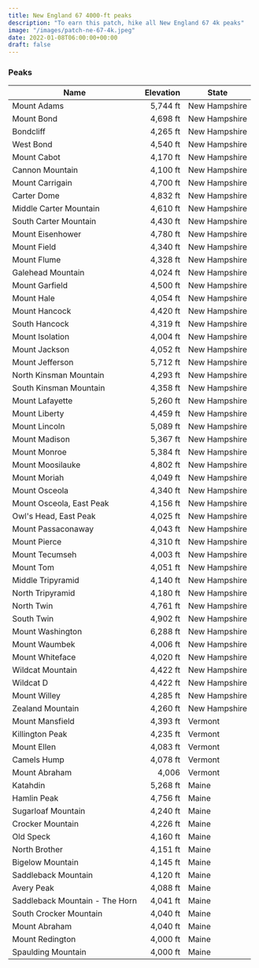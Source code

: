 ```yaml
---
title: New England 67 4000-ft peaks 
description: "To earn this patch, hike all New England 67 4k peaks"
image: "/images/patch-ne-67-4k.jpeg"
date: 2022-01-08T06:00:00+00:00
draft: false
---
```

### Peaks
| Name | Elevation | State |
|------|----------:|-------|
| Mount Adams | 5,744 ft | New Hampshire |
| Mount Bond     | 4,698 ft    | New Hampshire |
| Bondcliff | 4,265 ft      | New Hampshire |
| West Bond | 4,540 ft      | New Hampshire |
| Mount Cabot | 4,170 ft      | New Hampshire |
| Cannon Mountain | 4,100 ft      | New Hampshire |
| Mount Carrigain | 4,700 ft      | New Hampshire |
| Carter Dome | 4,832 ft      | New Hampshire |
| Middle Carter Mountain | 4,610 ft      | New Hampshire |
| South Carter Mountain | 4,430 ft      | New Hampshire |
| Mount Eisenhower | 4,780 ft      | New Hampshire |
| Mount Field | 4,340 ft      | New Hampshire |
| Mount Flume | 4,328 ft      | New Hampshire |
| Galehead Mountain | 4,024 ft      | New Hampshire |
| Mount Garfield | 4,500 ft      | New Hampshire |
| Mount Hale | 4,054 ft      | New Hampshire |
| Mount Hancock | 4,420 ft      | New Hampshire |
| South Hancock | 4,319 ft      | New Hampshire |
| Mount Isolation | 4,004 ft      | New Hampshire |
| Mount Jackson | 4,052 ft      | New Hampshire |
| Mount Jefferson | 5,712 ft      | New Hampshire |
| North Kinsman Mountain | 4,293 ft      | New Hampshire |
| South Kinsman Mountain | 4,358 ft      | New Hampshire |
| Mount Lafayette | 5,260 ft      | New Hampshire |
| Mount Liberty | 4,459 ft      | New Hampshire |
| Mount Lincoln | 5,089 ft      | New Hampshire |
| Mount Madison | 5,367 ft      | New Hampshire |
| Mount Monroe | 5,384 ft      | New Hampshire |
| Mount Moosilauke | 4,802 ft      | New Hampshire |
| Mount Moriah | 4,049 ft      | New Hampshire |
| Mount Osceola | 4,340 ft      | New Hampshire |
| Mount Osceola, East Peak | 4,156 ft      | New Hampshire |
| Owl's Head, East Peak | 4,025 ft      | New Hampshire |
| Mount Passaconaway | 4,043 ft      | New Hampshire |
| Mount Pierce | 4,310 ft      | New Hampshire |
| Mount Tecumseh | 4,003 ft      | New Hampshire |
| Mount Tom | 4,051 ft      | New Hampshire |
| Middle Tripyramid | 4,140 ft      | New Hampshire |
| North Tripyramid | 4,180 ft      | New Hampshire |
| North Twin | 4,761 ft      | New Hampshire |
| South Twin | 4,902 ft      | New Hampshire |
| Mount Washington | 6,288 ft      | New Hampshire |
| Mount Waumbek | 4,006 ft      | New Hampshire |
| Mount Whiteface | 4,020 ft      | New Hampshire |
| Wildcat Mountain | 4,422 ft      | New Hampshire |
| Wildcat D | 4,422 ft      | New Hampshire |
| Mount Willey | 4,285 ft      | New Hampshire |
| Zealand Mountain | 4,260 ft      | New Hampshire |
| Mount Mansfield | 4,393 ft | Vermont |
| Killington Peak | 4,235 ft | Vermont |
| Mount Ellen | 4,083 ft | Vermont |
| Camels Hump | 4,078 ft | Vermont |
| Mount Abraham | 4,006 | Vermont |
| Katahdin | 5,268 ft | Maine |
| Hamlin Peak | 4,756 ft | Maine |
| Sugarloaf Mountain | 4,240 ft | Maine| 
| Crocker Mountain | 4,226 ft | Maine| 
| Old Speck | 4,160 ft | Maine | 
| North Brother | 4,151 ft|  Maine| 
| Bigelow Mountain | 4,145 ft | Maine | 
| Saddleback Mountain | 4,120 ft| Maine| 
| Avery Peak | 4,088 ft | Maine| 
| Saddleback Mountain - The Horn | 4,041 ft|  Maine| 
| South Crocker Mountain | 4,040 ft | Maine| 
| Mount Abraham | 4,040 ft | Maine| 
| Mount Redington | 4,000 ft | Maine| 
| Spaulding Mountain | 4,000 ft | Maine| 
